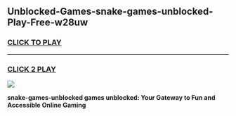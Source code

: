 
## Unblocked-Games-snake-games-unblocked-Play-Free-w28uw
<h3>
<a href="https://premium76.site?title=snake-games-unblocked&ref=22A">CLICK TO PLAY</a></h3>
<hr>

<h3>
<a href="https://premium76.site?title=snake-games-unblocked&ref=22A">CLICK 2 PLAY</a>
  
</h3>

<a href="https://premium76.site?title=snake-games-unblocked&ref=22A"><img src="https://clearcache.store/games.png"></a>


**snake-games-unblocked games unblocked: Your Gateway to Fun and Accessible Online Gaming**
